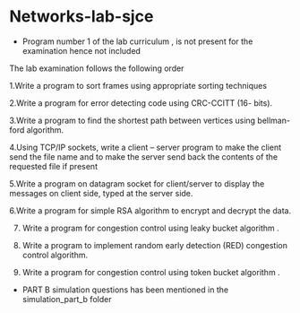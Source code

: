 # Networks-lab-sjce 
 * Program number 1 of the lab curriculum , is not present for the examination hence not included

The lab examination follows the following order

1.Write a program to sort frames using appropriate sorting techniques

2.Write a program for error detecting code using CRC-CCITT (16- bits).

3.Write a program to find the shortest path between vertices using 
bellman-ford algorithm.

4.Using TCP/IP sockets, write a client – server program to make the 
client send the file name and to make the server send back the contents 
of the requested file if present

5.Write a program on datagram socket for client/server to display the 
messages on client side, typed at the server side.

6.Write a program for simple RSA algorithm to encrypt and decrypt the 
data.

7. Write a program for congestion control using leaky bucket algorithm .

8. Write a program to implement random early detection (RED) 
congestion control algorithm.

9. Write a program for congestion control using token bucket algorithm .

* PART B simulation questions has been mentioned in the simulation_part_b folder
